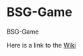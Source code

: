 BSG-Game
========

BSG-Game


Here is a link to the [Wiki](https://github.com/Widar91/BSG-Game/wiki)
